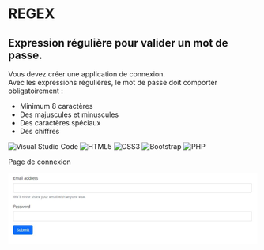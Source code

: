 # REGEX  
## Expression régulière pour valider un mot de passe.
Vous devez créer une application de connexion.  
Avec les expressions régulières, le mot de passe doit comporter obligatoirement :

* Minimum 8 caractères
* Des majuscules et minuscules
* Des caractères spéciaux
* Des chiffres  

![Visual Studio Code](https://img.shields.io/badge/Visual%20Studio%20Code-0078d7.svg?style=for-the-badge&logo=visual-studio-code&logoColor=white) ![HTML5](https://img.shields.io/badge/html5-%23E34F26.svg?style=for-the-badge&logo=html5&logoColor=white) ![CSS3](https://img.shields.io/badge/css3-%231572B6.svg?style=for-the-badge&logo=css3&logoColor=white) ![Bootstrap](https://img.shields.io/badge/bootstrap-%23563D7C.svg?style=for-the-badge&logo=bootstrap&logoColor=white) ![PHP](https://img.shields.io/badge/php-%23777BB4.svg?style=for-the-badge&logo=php&logoColor=white)

Page de connexion  

![connexion](profile/img/1.jpg) 
